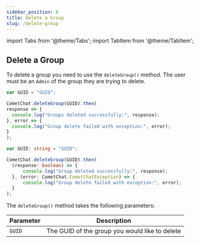 ```yaml
---
sidebar_position: 6
title: Delete a Group
slug: /delete-group
---
```


import Tabs from '@theme/Tabs';
import TabItem from '@theme/TabItem';

## Delete a Group

To delete a group you need to use the `deleteGroup()` method. The user must be an `Admin` of the group they are trying to delete.

<Tabs>
<TabItem value="Delete Group" label="Delete Group">

  ```javascript
var GUID = "GUID";

CometChat.deleteGroup(GUID).then(
  response => {
    console.log("Groups deleted successfully:", response);
  }, error => {
    console.log("Group delete failed with exception:", error);
  }
); 
  ```
</TabItem>
<TabItem value="Typescript" label="Typescript">

  ```typescript
var GUID: string = "GUID";

CometChat.deleteGroup(GUID).then(
    (response: boolean) => {
        console.log("Group deleted successfully:", response);
    }, (error: CometChat.CometChatException) => {
        console.log("Group delete failed with exception:", error);
    }
);   
  ```
</TabItem>
</Tabs>


The `deleteGroup()` method takes the following parameters:

| Parameter | Description | 
| ---- | ---- | 
| `GUID` | The GUID of the group you would like to delete | 
